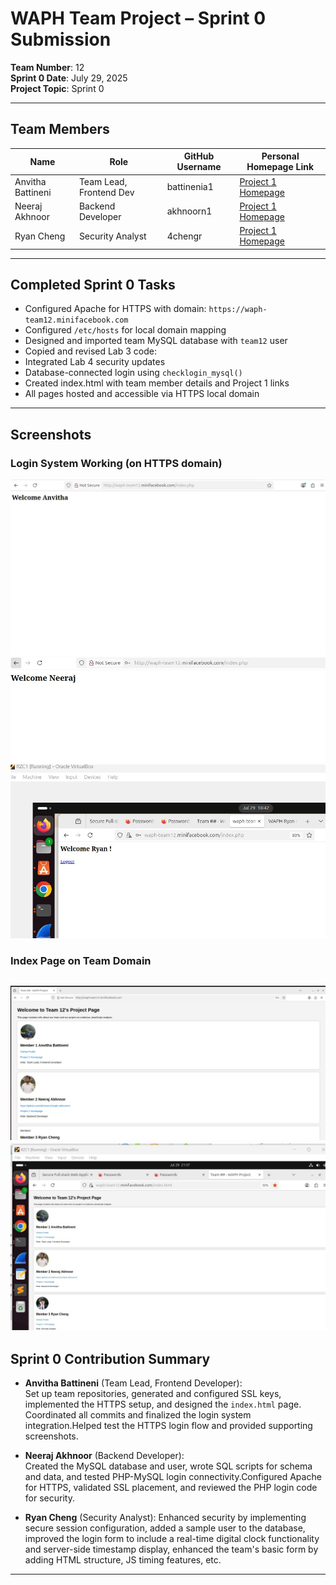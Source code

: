# WAPH Team Project – Sprint 0 Submission

**Team Number**: 12  
**Sprint 0 Date**: July 29, 2025  
**Project Topic**: Sprint 0

---

## Team Members

| Name               | Role                    | GitHub Username     | Personal Homepage Link                                      |
|--------------------|-------------------------|----------------------|--------------------------------------------------------------|
| Anvitha Battineni  | Team Lead, Frontend Dev | battinenia1          | [Project 1 Homepage](https://battinenia1.github.io/) |
| Neeraj Akhnoor     | Backend Developer        | akhnoorn1            | [Project 1 Homepage](https://akhnoorn1.github.io)   |
| Ryan Cheng         | Security Analyst         | 4chengr              | [Project 1 Homepage](https://4chengr.github.io)     |

---

## Completed Sprint 0 Tasks

- Configured Apache for HTTPS with domain: `https://waph-team12.minifacebook.com`
-  Configured `/etc/hosts` for local domain mapping
-  Designed and imported team MySQL database with `team12` user
-  Copied and revised Lab 3 code:
  - Integrated Lab 4 security updates
  - Database-connected login using `checklogin_mysql()`
-  Created index.html with team member details and Project 1 links
-  All pages hosted and accessible via HTTPS local domain

---

## Screenshots

### Login System Working (on HTTPS domain)
![Login Page Anvitha](Anvitha_login_page.png)
![Login Page Neeraj](Neeraj_login_page.png)
![Login Page Ryan](Ryan_login_page.jpg)

### Index Page on Team Domain
![Team Index Page](team_index_page.png)
![Ryan Team Index Page](index-local-ryan.jpg)
---

## Sprint 0 Contribution Summary

- **Anvitha Battineni** (Team Lead, Frontend Developer):  
  Set up team repositories, generated and configured SSL keys, implemented the HTTPS setup, and designed the `index.html` page. Coordinated all commits and finalized the login system integration.Helped test the HTTPS login flow and provided supporting screenshots.

- **Neeraj Akhnoor** (Backend Developer):  
  Created the MySQL database and user, wrote SQL scripts for schema and data, and tested PHP-MySQL login connectivity.Configured Apache for HTTPS, validated SSL placement, and reviewed the PHP login code for security. 

- **Ryan Cheng** (Security Analyst):
  Enhanced security by implementing secure session configuration, added a sample user to the database, improved the login form to include a real-time digital clock functionality and server-side timestamp display, enhanced the team's basic form by adding HTML structure, JS timing features, etc. 
  

---
